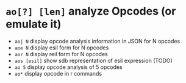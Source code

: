 <!-- TITLE: ao -->

#  `ao[?] [len]`   analyze Opcodes (or emulate it)

- `aoj N` display opcode analysis information in JSON for N opcodes
- `aoe N` display esil form for N opcodes
- `aor N` display reil form for N opcodes
- `aos [esil]` show sdb representation of esil expression (TODO)
- `ao 5` display opcode analysis of 5 opcodes
- `ao*` display opcode in r commands

<p hidden>aoj aoe aor aos ao ao*</p>